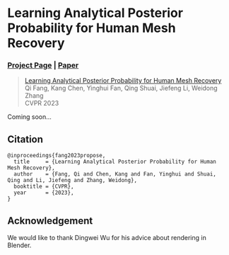 # Learning Analytical Posterior Probability for Human Mesh Recovery
### [Project Page](https://netease-gameai.github.io/ProPose/) | [Paper](https://netease-gameai.github.io/ProPose/static/assets/CVPR2023_ProPose.pdf)

> [Learning Analytical Posterior Probability for Human Mesh Recovery](https://netease-gameai.github.io/ProPose/static/assets/CVPR2023_ProPose.pdf)    
> Qi Fang, Kang Chen, Yinghui Fan, Qing Shuai, Jiefeng Li, Weidong Zhang  
> CVPR 2023  

Coming soon...



## Citation  

```
@inproceedings{fang2023propose,
  title     = {Learning Analytical Posterior Probability for Human Mesh Recovery},
  author    = {Fang, Qi and Chen, Kang and Fan, Yinghui and Shuai, Qing and Li, Jiefeng and Zhang, Weidong},
  booktitle = {CVPR},
  year      = {2023},
}
```

## Acknowledgement  
We would like to thank Dingwei Wu for his advice about rendering in Blender.
